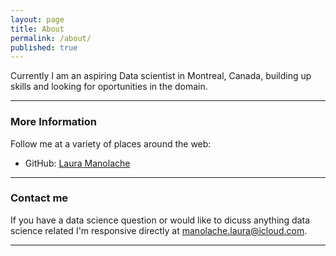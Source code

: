 ```yaml
---
layout: page
title: About
permalink: /about/
published: true
---
```


Currently I am an aspiring Data scientist in Montreal, Canada, building up skills and looking for oportunities in the domain.
*****

### More Information

Follow me at a variety of places around the web:

* GitHub: [Laura Manolache](https://github.com/DanielaLaura)


*****

### Contact me

If you have a data science question or would like to dicuss anything data science related I'm responsive  directly at [manolache.laura@icloud.com](mailto:manolache.laura@icloud.com).

*****

